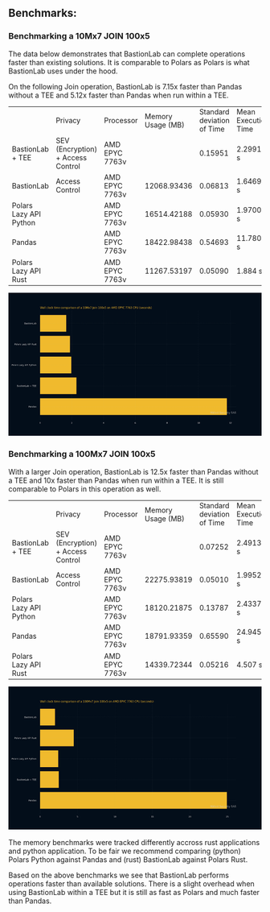 ## Benchmarks:

### Benchmarking a 10Mx7 JOIN 100x5

The data below demonstrates that BastionLab can complete operations faster than existing solutions. It is comparable to Polars as Polars is what BastionLab uses under the hood. 

On the following Join operation, BastionLab is 7.15x faster than Pandas without a TEE and 5.12x faster than Pandas when run within a TEE.

|                | |        |                  |            |            |                         |    |                     ||
|----------------------|-------|--------------|------------------------|------------------|------------------|----------|----------------------------|-------|-------|
|                      |Privacy|Processor     |Memory Usage (MB)       |Standard deviation of Time|Mean Execution Time                    |Operation |Total Runs (Same Parameters)|Cores  |Memory |
|BastionLab + TEE      |SEV (Encryption) + Access Control    |AMD EPYC 7763v|                        |0.15951      |2.29914 s|INNER JOIN|10                          |16     |64 GB  |
|BastionLab            |Access Control       |AMD EPYC 7763v| 12068.93436    |0.06813      |1.64691 s|INNER JOIN|10                          |16     |64 GB  |
|Polars Lazy API Python|       |AMD EPYC 7763v|16514.42188             |0.05930     |1.97007 s|INNER JOIN|10                          |16     |64 GB  |
|Pandas                |       |AMD EPYC 7763v|18422.98438             |0.54693      |11.78010 s|INNER JOIN|10                          |16     |64 GB  |
|Polars Lazy API Rust  |       |AMD EPYC 7763v|11267.53197             |0.05090     |1.884 s           |INNER JOIN|10                          |16     |64 GB  |


![](../../../assets/benchmark_amd_epyc_7763.png)

### Benchmarking a 100Mx7 JOIN 100x5

With a larger Join operation, BastionLab is 12.5x faster than Pandas without a TEE and 10x faster than Pandas when run within a TEE. It is still comparable to Polars in this operation as well.

|               | |        |                  |            |                  |                           |    |                     ||
|----------------------|-------|--------------|------------------------|------------------|------------------------|---------------------------------|----------|----------------------------|-------|
|                      |Privacy|Processor     |Memory Usage (MB)       |Standard deviation of Time |Mean Execution Time                    |Operation |Total Runs (Same Parameters)|Cores  |Memory |
|BastionLab + TEE      |SEV (Encryption) + Access Control   |AMD EPYC 7763v|                        |0.07252     |2.49139 s      |INNER JOIN|10                          |16     |64 GB  |
|BastionLab            |Access Control       |AMD EPYC 7763v| 22275.93819    |0.05010     |1.99522 s      |INNER JOIN|10                          |16     |64 GB  |
|Polars Lazy API Python|       |AMD EPYC 7763v|18120.21875             |0.13787      |2.43374 s     |INNER JOIN|10                          |16     |64 GB  |
|Pandas                |       |AMD EPYC 7763v|18791.93359             |0.65590      |24.94570 s      |INNER JOIN|10                          |16     |64 GB  |
|Polars Lazy API Rust  |       |AMD EPYC 7763v|14339.72344             |0.05216      |4.507 s                 |INNER JOIN|10                          |16     |64 GB  |


![](../../../assets/benchmark_amd_epyc_7763_2.png)

The memory benchmarks were tracked differently accross rust applications and python application. To be fair we recommend comparing (python) Polars Python against Pandas and (rust) BastionLab against Polars Rust.

Based on the above benchmarks we see that BastionLab performs operations faster than available solutions. There is a slight overhead when using BastionLab within a TEE but it is still as fast as Polars and much faster than Pandas.
